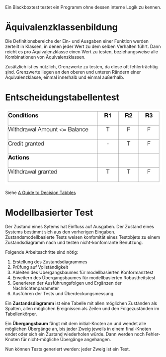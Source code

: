 Ein Blackboxtest testet ein Programm ohne dessen interne Logik zu kennen.

# Äquivalenzklassenbildung

Die Definitionsbereiche der Ein- und Ausgaben einer Funktion werden zerteilt in Klassen, in denen jeder Wert zu dem selben Verhalten führt. Dann reicht es pro Äquivalenzklasse einen Wert zu testen, beziehungsweise alle Kombinationen von Äquivalenzklassen.

Zusätzlich ist es nützlich, Grenzwerte zu testen, da diese oft fehlerträchtig sind. Grenzwerte liegen an den oberen und unteren Rändern einer Äquivalenzklasse, einmal innerhalb und einmal außerhalb.


# Entscheidungstabellentest

![Beispiel einer Decision Table](/decision-table.png)

Siehe [A Guide to Decision Tabbles](http://reqtest.com/requirements-blog/a-guide-to-using-decision-tables/)


# Modellbasierter Test

Der Zustand eines Sytems hat Einfluss auf Ausgaben. Der Zustand eines Systems bestimmt sich aus den vorherigen Eingaben. Zustandsmodellbasierte Tests weisen konfomität eines Testobjets zu einem Zustandsdiagramm nach und testen nicht-konfomrante Benutzung.

Folgende Arbeitsschritte sind nötig:
1. Erstellung des Zustandsdiagrammes
2. Prüfung auf Vollständigkeit
3. Ableiten des Übergangsbaumes für modellbasierten Konformanztest
4. Erweitern des Übergangsbaumes für modellbasierten Robustheitstest
5. Generieren der Ausführungsfolgen und Ergänzen der Nachrichtenparameter
6. Ausführen der Tests und Überdeckungsmessung

Ein **Zustandsdiagramm** ist eine Tabelle mit allen möglichen Zuständen als Spalten, allen möglichen Ereignissen als Zeilen und den Folgezuständen im Tabellenkörper.

Ein **Übergangsbaum** fängt mit dem initial-Knoten an und wendet alle möglichen Übergänge an, bis jeder Zweig jeweils in einem final-Knoten endet oder sich ein Zustand wiederholen würde. Dann werden noch Fehler-Knoten für nicht-mögliche Übergänge angehangen.

Nun können Tests generiert werden: jeder Zweig ist ein Test.
